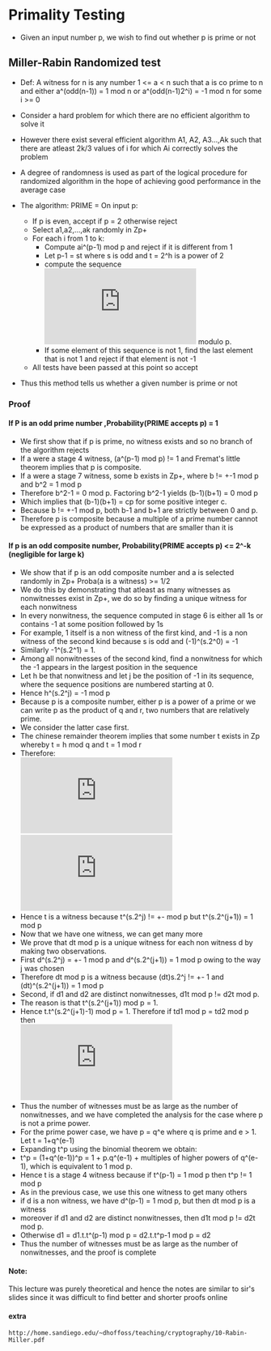 # Primality Testing
  - Given an input number p, we wish to find out whether p is prime or not
## Miller-Rabin Randomized test
  - Def: A witness for n is any number 1 <= a < n such that a is co prime to n and either a^(odd(n-1)) = 1 mod n or a^(odd(n-1)2^i) = -1 mod n for some i >= 0
  - Consider a hard problem for which there are no efficient algorithm to solve it
  - However there exist several efficient algorithm A1, A2, A3...,Ak such that there are atleast 2k/3 values of i for which Ai correctly solves the problem
  - A degree of randomness is used as part of the logical procedure for randomized algorithm in the hope of achieving good performance in the average case
  - The algorithm:
  PRIME = On input p:
    - If p is even, accept if p = 2 otherwise reject
    - Select a1,a2,...,ak randomly in Zp+
    - For each i from 1 to k:
      - Compute ai^(p-1) mod p and reject if it is different from 1
      - Let p-1 = st where s is odd and t = 2^h is a power of 2
      - compute the sequence ![equation](https://latex.codecogs.com/png.latex?%5Cbg_white%20a_i%5E%7Bs.2%5E0%7D%2Ca_i%5E%7Bs.2%5E1%7D%2Ca_i%5E%7Bs.2%5E2%7D%2C...%2Ca_i%5E%7Bs.2%5Eh%7D) modulo p.
      - If some element of this sequence is not 1, find the last element that is not 1 and reject if that element is not -1
    - All tests have been passed at this point so accept

  - Thus this method tells us whether a given number is prime or not
  ### Proof
  #### If P is an odd prime number ,Probability(PRIME accepts p) = 1
  - We first show that if p is prime, no witness exists and so no branch of the algorithm rejects
  - If a were a stage 4 witness, (a^(p-1) mod p) != 1 and Fremat's little theorem implies that p is composite.
  - If a were a stage 7 witness, some b exists in Zp+, where b != +-1 mod p and b^2 = 1 mod p 
  - Therefore b^2-1 = 0 mod p. Factoring b^2-1 yields (b-1)(b+1) = 0 mod p
  - Which implies that (b-1)(b+1) = cp for some positive integer c.
  - Because b != +-1 mod p, both b-1 and b+1 are strictly between 0 and p.
  - Therefore p is composite because a multiple of a prime number cannot be expressed as a product of numbers that are smaller than it is
  
  #### If p is an odd composite number, Probability(PRIME accepts p) <= 2^-k (negligible for large k)
  - We show that if p is an odd composite number and a is selected randomly in Zp+ Proba(a is a witness) >= 1/2
  - We do this by demonstrating that atleast as many witnesses as nonwitnesses exist in Zp+, we do so by finding a unique witness for each nonwitness
  - In every nonwitness, the sequence computed in stage 6 is either all 1s or contains -1 at some position followed by 1s
  - For example, 1 itself is a non witness of the first kind, and -1 is a non witness of the second kind because s is odd and (-1)^(s.2^0) = -1
  - Similarly -1^(s.2^1) = 1.
  - Among all nonwitnesses of the second kind, find a nonwitness for which the -1 appears in the largest position in the sequence
  - Let h be that nonwitness and let j be the position of -1 in its sequence, where the sequence positions are numbered starting at 0.
  - Hence h^(s.2^j) = -1 mod p
  - Because p is a composite number, either p is a power of a prime or we can write p as the product of q and r, two numbers that are relatively prime.
  - We consider the latter case first.
  - The chinese remainder theorem implies that some number t exists in Zp whereby 
            t = h mod q and t = 1 mod r
  - Therefore:<br>
  ![equation](https://latex.codecogs.com/png.latex?%5Cbg_white%20t%5E%7Bs.2%5Ej%7D%5Cequiv%20-1%5C%20mod%5C%20q)<br>
  ![equation](https://latex.codecogs.com/png.latex?%5Cbg_white%20t%5E%7Bs.2%5Ej%7D%5Cequiv%201%5C%20mod%5C%20r)<br>
  - Hence t is a witness because t^(s.2^j) != +- mod p but t^(s.2^(j+1)) = 1 mod p
  - Now that we have one witness, we can get many more
  - We prove that dt mod p is a unique witness for each non witness d by making two observations.
  - First d^(s.2^j) = +- 1 mod p and d^(s.2^(j+1)) = 1 mod p owing to the way j was chosen
  - Therefore dt mod p is a witness because (dt)s.2^j != +- 1 and (dt)^(s.2^(j+1)) = 1 mod p
  - Second, if d1 and d2 are distinct nonwitnesses, d1t mod p != d2t mod p. 
  - The reason is that t^(s.2^(j+1)) mod p = 1.
  - Hence t.t^(s.2^(j+1)-1) mod p = 1. Therefore if td1 mod p = td2 mod p then <br>
  ![equation](https://latex.codecogs.com/png.latex?%5Cbg_white%20d_1%20%3D%20t.t%5E%7Bs.2%5E%7Bj&plus;1%7D-1%7Dd_1%5C%20mod%5C%20p%20%3D%20t.t%5E%7Bs.2%5E%7Bj&plus;1%7D-1%7Dd_2%5C%20mod%5C%20p%20%3D%20d_2)<br>
  - Thus the number of witnesses must be as large as the number of nonwitnesses, and we have completed the analysis for the case where p is not a prime power.
  - For the prime power case, we have p = q^e where q is prime and e > 1. Let t = 1+q^(e-1)
  - Expanding t^p using the binomial theorem we obtain:<br>
  - t^p = (1+q^(e-1))^p = 1 + p.q^(e-1) + multiples of higher powers of q^(e-1), which is equivalent to 1 mod p.
  - Hence t is a stage 4 witness because if t^(p-1) = 1 mod p then t^p != 1 mod p
  - As in the previous case, we use this one witness to get many others
  - if d is a non witness, we have d^(p-1) = 1 mod p, but then dt mod p is a witness
  - moreover if d1 and d2 are distinct nonwitnesses, then d1t mod p  != d2t mod p.
  - Otherwise d1 = d1.t.t^(p-1) mod p = d2.t.t^p-1 mod p = d2
  - Thus the number of witnesses must be as large as the number of nonwitnesses, and the proof is complete

#### Note:
This lecture was purely theoretical and hence the notes are similar to sir's slides since it was difficult to find better and shorter proofs online
#### extra
`http://home.sandiego.edu/~dhoffoss/teaching/cryptography/10-Rabin-Miller.pdf`
